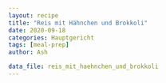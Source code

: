 ```yaml
---
layout: recipe
title: "Reis mit Hähnchen und Brokkoli"
date: 2020-09-18
categories: Hauptgericht
tags: [meal-prep]
author: Ash

data_file: reis_mit_haehnchen_und_brokkoli
---
```

